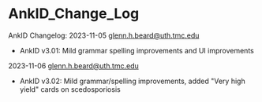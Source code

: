 # AnkID_Change_Log

AnkID Changelog:
2023-11-05 <glenn.h.beard@uth.tmc.edu> 
* AnkID v3.01: Mild grammar spelling improvements and UI improvements

2023-11-06 <glenn.h.beard@uth.tmc.edu>
* AnkID v3.02: Mild grammar/spelling improvements, added "Very high yield" cards on scedosporiosis

